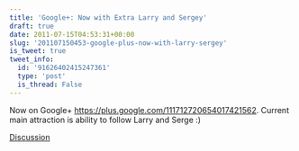 ```yaml
---
title: 'Google+: Now with Extra Larry and Sergey'
draft: true
date: 2011-07-15T04:53:31+00:00
slug: '201107150453-google-plus-now-with-larry-sergey'
is_tweet: true
tweet_info:
  id: '91626402415247361'
  type: 'post'
  is_thread: False
---
```




Now on Google+ <https://plus.google.com/111712720654017421562>. Current main attraction is ability to follow Larry and Serge :)

[Discussion](https://x.com/sytelus/status/91626402415247361)

